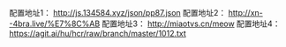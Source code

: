 配置地址1：
http://js.134584.xyz/json/pp87.json
配置地址2：
http://xn--4bra.live/%E7%8C%AB
配置地址3：
http://miaotvs.cn/meow
配置地址4：
https://agit.ai/hu/hcr/raw/branch/master/1012.txt
